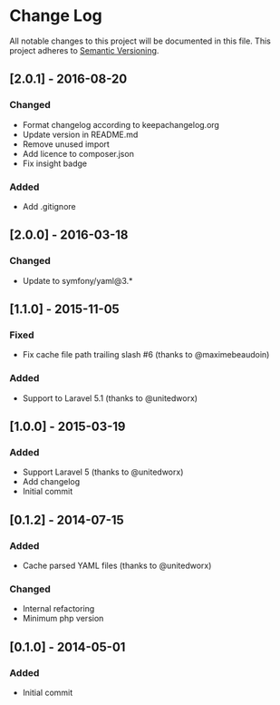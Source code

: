 # Change Log
All notable changes to this project will be documented in this file.
This project adheres to [Semantic Versioning](http://semver.org/).

## [2.0.1] - 2016-08-20
### Changed
- Format changelog according to keepachangelog.org
- Update version in README.md
- Remove unused import
- Add licence to composer.json
- Fix insight badge

### Added
- Add .gitignore

## [2.0.0] - 2016-03-18
### Changed
- Update to symfony/yaml@3.*

## [1.1.0] - 2015-11-05
### Fixed
- Fix cache file path trailing slash #6 (thanks to @maximebeaudoin)

### Added
- Support to Laravel 5.1 (thanks to @unitedworx)

## [1.0.0] - 2015-03-19
### Added
- Support Laravel 5 (thanks to @unitedworx)
- Add changelog
- Initial commit

## [0.1.2] - 2014-07-15
### Added
- Cache parsed YAML files (thanks to @unitedworx)

### Changed
- Internal refactoring
- Minimum php version

## [0.1.0] - 2014-05-01
### Added
- Initial commit